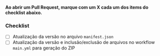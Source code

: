 **Ao abrir um Pull Request, marque com um X cada um dos items do checklist abaixo.**

### Checklist
- [ ] Atualização da versão no arquivo `manifest.json`
- [ ] Atualização da versão e inclusão/exclusão de arquivos no workflow `main.yml` para geração do ZIP
